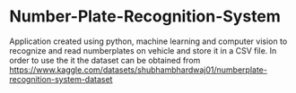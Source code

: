 # Number-Plate-Recognition-System
Application created using python, machine learning and computer vision to recognize and read numberplates on vehicle and store it in a CSV file. In order to use the it the dataset can be obtained from https://www.kaggle.com/datasets/shubhambhardwaj01/numberplate-recognition-system-dataset
